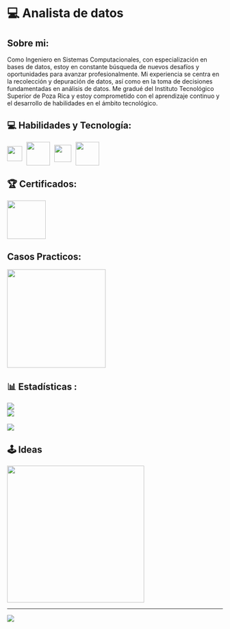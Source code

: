 # 💻 Analista de datos

## Sobre mi:
Como Ingeniero en Sistemas Computacionales, con especialización en bases de datos, estoy en constante búsqueda de nuevos desafíos y oportunidades para avanzar profesionalmente. Mi experiencia se centra en la recolección y depuración de datos, así como en la toma de decisiones fundamentadas en análisis de datos. Me gradué del Instituto Tecnológico Superior de Poza Rica y estoy comprometido con el aprendizaje continuo y el desarrollo de habilidades en el ámbito tecnológico.


 

## 💻 Habilidades y Tecnología:
<div style="display: flex; align-items: center;">
    <img src="https://cdn.freelogovectors.net/wp-content/uploads/2022/03/azure_sql_database_logo_freelogovectors.net_.png" width="35px" style="margin-right: 10px;"/>
    <img src="https://www.r-project.org/logo/Rlogo.svg" width="55px" style="margin-right: 10px;"/>
    <img src="https://cdn.pixabay.com/photo/2021/01/30/12/15/excel-5963669_1280.png" width="40px" style="margin-right: 10px;"/>
    <img src="https://cdn.icon-icons.com/icons2/2415/PNG/512/mysql_original_wordmark_logo_icon_146417.png" width="55px"/>
</div>




## 🏆 Certificados:
<a href="https://www.credly.com/badges/1241a97a-1328-4c42-9a53-db4f9eb51332/public_url" title="Certificado de análisis de datos de Google">
<img src="https://images.credly.com/size/680x680/images/015364a4-c68c-4c42-8060-3553118f2ff0/image.png" width="90px"/>
</a>


## Casos Practicos:
<a>
<a href="https://ingenieroblack.github.io/Cyclistic_analysis/" 
title="Caso practico: Cyclistic Bike-Share">
<img src="https://miro.medium.com/v2/resize:fit:400/1*6Ab1iJjXCAwRsir_35wBKQ.jpeg" width="230px"/>
</a>

## 📊 Estadísticas :
![](https://github-readme-stats.vercel.app/api?username=JorgeVillegasCruz&theme=radical&hide_border=false&include_all_commits=false&count_private=false)<br/>
![](https://github-readme-streak-stats.herokuapp.com/?user=JorgeVillegasCruz&theme=radical&hide_border=false)<br/>  
![](https://github-readme-stats.vercel.app/api/top-langs/?username=JorgeVillegasCruz&theme=radical&hide_border=false&include_all_commits=false&count_private=false&layout=compact)

## 🕹 Ideas
<img src="https://i.pinimg.com/564x/ed/83/89/ed83897e481c14f9e525c49a0db7d030.jpg" width="320px"/>

---
[![](https://visitcount.itsvg.in/api?id=INGenieroBLACK&icon=0&color=0)](https://visitcount.itsvg.in)


<!-- Proudly created with GPRM ( https://gprm.itsvg.in ) -->


